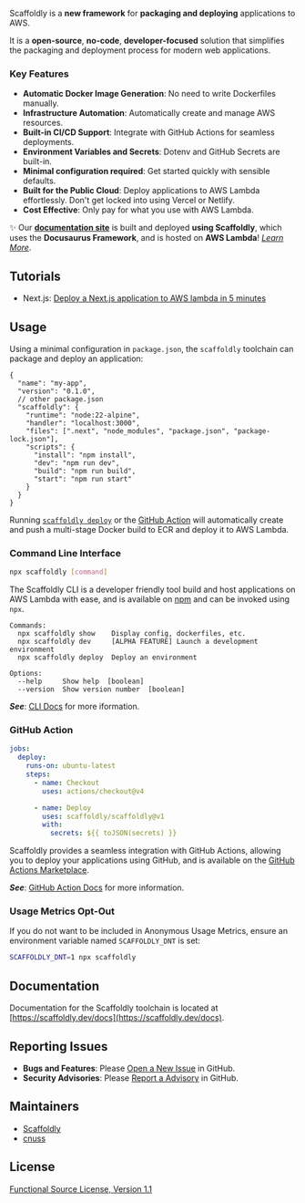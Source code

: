 Scaffoldly is a **new framework** for **packaging and deploying** applications to AWS.

It is a **open-source**, **no-code**, **developer-focused** solution that simplifies the packaging and deployment process for modern web applications.

### Key Features

- **Automatic Docker Image Generation**: No need to write Dockerfiles manually.
- **Infrastructure Automation**: Automatically create and manage AWS resources.
- **Built-in CI/CD Support**: Integrate with GitHub Actions for seamless deployments.
- **Environment Variables and Secrets**: Dotenv and GitHub Secrets are built-in.
- **Minimal configuration required**: Get started quickly with sensible defaults.
- **Built for the Public Cloud**: Deploy applications to AWS Lambda effortlessly. Don't get locked into using Vercel or Netlify.
- **Cost Effective**: Only pay for what you use with AWS Lambda.

✨ Our **[documentation site](https://scaffoldly.dev)** is built and deployed **using Scaffoldly**, which uses the **Docusaurus Framework**, and is hosted on **AWS Lambda**! [_Learn More_](/about).

## Tutorials

- Next.js: [Deploy a Next.js application to AWS lambda in 5 minutes](https://scaffoldly.dev/docs/tutorials/nextjs)

## Usage

Using a minimal configuration in `package.json`, the `scaffoldly` toolchain can package and deploy an application:

```jsonc title="package.json"
{
  "name": "my-app",
  "version": "0.1.0",
  // other package.json
  "scaffoldly": {
    "runtime": "node:22-alpine",
    "handler": "localhost:3000",
    "files": [".next", "node_modules", "package.json", "package-lock.json"],
    "scripts": {
      "install": "npm install",
      "dev": "npm run dev",
      "build": "npm run build",
      "start": "npm run start"
    }
  }
}
```

Running [`scaffoldly deploy`](#command-line-interface) or the [GitHub Action](#github-action) will automatically create and push a multi-stage Docker build to ECR and deploy it to AWS Lambda.

### Command Line Interface

```bash
npx scaffoldly [command]
```

The Scaffoldly CLI is a developer friendly tool build and host applications on AWS Lambda with ease, and is available on [npm](https://www.npmjs.com/package/scaffoldly) and can be invoked using `npx`.

```
Commands:
  npx scaffoldly show    Display config, dockerfiles, etc.
  npx scaffoldly dev     [ALPHA FEATURE] Launch a development environment
  npx scaffoldly deploy  Deploy an environment

Options:
  --help     Show help  [boolean]
  --version  Show version number  [boolean]
```

_**See**_: [CLI Docs](https://scaffoldly.dev/docs/cli) for more iformation.

### GitHub Action

```yaml
jobs:
  deploy:
    runs-on: ubuntu-latest
    steps:
      - name: Checkout
        uses: actions/checkout@v4

      - name: Deploy
        uses: scaffoldly/scaffoldly@v1
        with:
          secrets: ${{ toJSON(secrets) }}
```

Scaffoldly provides a seamless integration with GitHub Actions, allowing you to deploy your applications using GitHub, and is available on the [GitHub Actions Marketplace](https://github.com/marketplace/actions/scaffoldly).

_**See**_: [GitHub Action Docs](https://scaffoldly.dev/docs/gha) for more information.

### Usage Metrics Opt-Out

If you do not want to be included in Anonymous Usage Metrics, ensure an environment variable named `SCAFFOLDLY_DNT` is set:

```bash
SCAFFOLDLY_DNT=1 npx scaffoldly
```

## Documentation

Documentation for the Scaffoldly toolchain is located at [https://scaffoldly.dev/docs](https://scaffoldly.dev/docs).

## Reporting Issues

- **Bugs and Features**: Please [Open a New Issue](https://github.com/scaffoldly/cli/issues/new/choose) in GitHub.
- **Security Advisories**: Please [Report a Advisory](https://github.com/scaffoldly/scaffoldly/security/advisories/new) in GitHub.

## Maintainers

- [Scaffoldly](https://github.com/scaffoldly)
- [cnuss](https://github.com/cnuss)

## License

[Functional Source License, Version 1.1](https://github.com/scaffoldly/scaffoldly?tab=License-1-ov-file)
